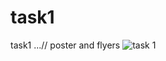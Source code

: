 # task1
task1 ...// poster and flyers
![task 1](https://user-images.githubusercontent.com/120400695/208971035-87405b41-44fc-447f-8d06-bb5f2bc2138c.jpg)
